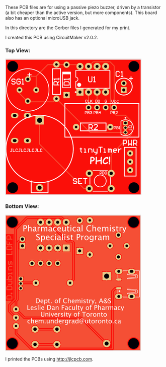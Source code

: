 These PCB files are for using a passive piezo buzzer, driven by a transistor (a bit cheaper than the active version, but more components). This board also has an optional microUSB jack.

In this directory are the Gerber files I generated for my print.

I created this PCB using CircuitMaker v2.0.2.

### Top View:
<img src="https://github.com/dndubins/ATtiny85/blob/main/LabToy85/pics/passivePCB_top.png">

### Bottom View:
<img src="https://github.com/dndubins/ATtiny85/blob/main/LabToy85/pics/passivePCB_bottom.png">

I printed the PCBs using http://jlcpcb.com.

